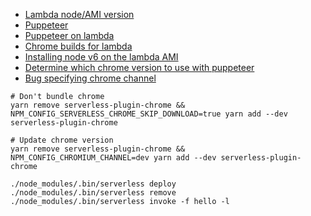 - [Lambda node/AMI version](https://docs.aws.amazon.com/lambda/latest/dg/current-supported-versions.html)
- [Puppeteer](https://github.com/GoogleChrome/puppeteer)
- [Puppeteer on lambda](https://github.com/sambaiz/puppeteer-lambda-starter-kit)
- [Chrome builds for lambda](https://github.com/adieuadieu/serverless-chrome/releases)
- [Installing node v6 on the lambda AMI](https://nodejs.org/en/download/package-manager/#enterprise-linux-and-fedora)
- [Determine which chrome version to use with puppeteer](https://github.com/GoogleChrome/puppeteer/issues/1507)
- [Bug specifying chrome channel](https://github.com/adieuadieu/serverless-chrome/issues/100)

```
# Don't bundle chrome
yarn remove serverless-plugin-chrome && NPM_CONFIG_SERVERLESS_CHROME_SKIP_DOWNLOAD=true yarn add --dev serverless-plugin-chrome

# Update chrome version
yarn remove serverless-plugin-chrome && NPM_CONFIG_CHROMIUM_CHANNEL=dev yarn add --dev serverless-plugin-chrome

./node_modules/.bin/serverless deploy
./node_modules/.bin/serverless remove
./node_modules/.bin/serverless invoke -f hello -l
```